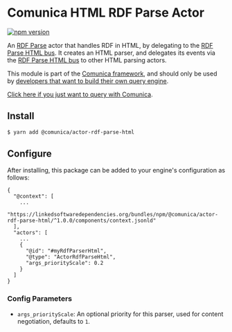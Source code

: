 # Comunica HTML RDF Parse Actor

[![npm version](https://badge.fury.io/js/%40comunica%2Factor-rdf-parse-html.svg)](https://www.npmjs.com/package/@comunica/actor-rdf-parse-html)

An [RDF Parse](https://github.com/comunica/comunica/tree/master/packages/bus-rdf-parse) actor that handles RDF in HTML,
by delegating to the [RDF Parse HTML bus](https://github.com/comunica/comunica/tree/master/packages/bus-rdf-parse-html).
It creates an HTML parser, and delegates its events via the [RDF Parse HTML bus](https://github.com/comunica/comunica/tree/master/packages/bus-rdf-parse-html) to other HTML parsing actors.

This module is part of the [Comunica framework](https://github.com/comunica/comunica),
and should only be used by [developers that want to build their own query engine](https://comunica.dev/docs/modify/).

[Click here if you just want to query with Comunica](https://comunica.dev/docs/query/).

## Install

```bash
$ yarn add @comunica/actor-rdf-parse-html
```

## Configure

After installing, this package can be added to your engine's configuration as follows:
```text
{
  "@context": [
    ...
    "https://linkedsoftwaredependencies.org/bundles/npm/@comunica/actor-rdf-parse-html/^1.0.0/components/context.jsonld"  
  ],
  "actors": [
    ...
    {
      "@id": "#myRdfParserHtml",
      "@type": "ActorRdfParseHtml",
      "args_priorityScale": 0.2
    }
  ]
}
```

### Config Parameters

* `args_priorityScale`: An optional priority for this parser, used for content negotiation, defaults to `1`.
